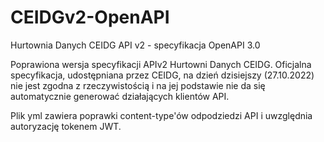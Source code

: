 # CEIDGv2-OpenAPI
Hurtownia Danych CEIDG API v2 - specyfikacja OpenAPI 3.0

Poprawiona wersja specyfikacji APIv2 Hurtowni Danych CEIDG. Oficjalna specyfikacja, udostępniana przez CEIDG, na dzień dzisiejszy (27.10.2022) nie jest zgodna z rzeczywistością i na jej podstawie nie da się automatycznie generować działających klientów API.

Plik yml zawiera poprawki content-type'ów odpodziedzi API i uwzględnia autoryzację tokenem JWT.
